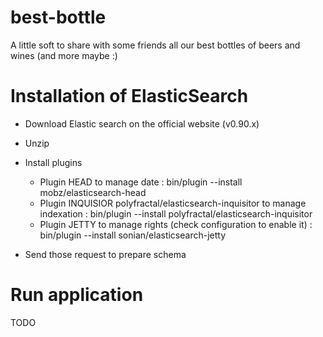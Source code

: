 best-bottle
========

A little soft to share with some friends all our best bottles of beers and wines (and more maybe :)

Installation of ElasticSearch
=====

* Download Elastic search on the official website (v0.90.x)
* Unzip
* Install plugins
  - Plugin HEAD to manage date : 
    bin/plugin --install mobz/elasticsearch-head
  - Plugin INQUISIOR polyfractal/elasticsearch-inquisitor to manage indexation : 
    bin/plugin --install polyfractal/elasticsearch-inquisitor
  - Plugin JETTY to manage rights (check configuration to enable it) : 
    bin/plugin --install sonian/elasticsearch-jetty

* Send those request to prepare schema

Run application
=====

TODO
